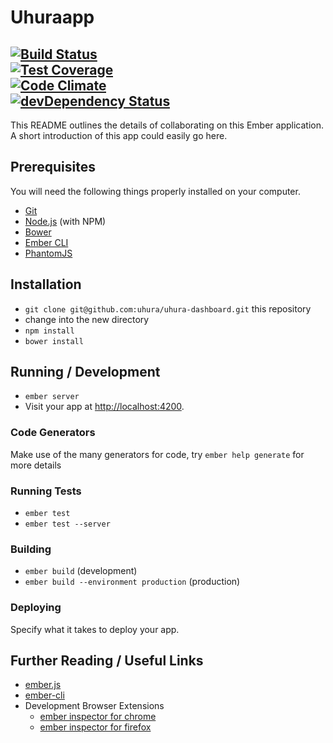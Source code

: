 # Uhuraapp 

[![Build Status](https://travis-ci.org/uhuraapp/uhura-dashboard.svg?branch=master)](https://travis-ci.org/uhuraapp/uhura-dashboard)<br />[![Test Coverage](https://codeclimate.com/github/uhuraapp/uhura-dashboard/badges/coverage.svg)](https://codeclimate.com/github/uhuraapp/uhura-dashboard/coverage)<br />[![Code Climate](https://codeclimate.com/github/uhuraapp/uhura-dashboard/badges/gpa.svg)](https://codeclimate.com/github/uhuraapp/uhura-dashboard)<br />[![devDependency Status](https://david-dm.org/uhuraapp/uhura-dashboard/dev-status.svg)](https://david-dm.org/uhuraapp/uhura-dashboard#info=devDependencies) <br />
----

This README outlines the details of collaborating on this Ember application.
A short introduction of this app could easily go here.

## Prerequisites

You will need the following things properly installed on your computer.

* [Git](http://git-scm.com/)
* [Node.js](http://nodejs.org/) (with NPM)
* [Bower](http://bower.io/)
* [Ember CLI](http://www.ember-cli.com/)
* [PhantomJS](http://phantomjs.org/)

## Installation

* `git clone git@github.com:uhura/uhura-dashboard.git` this repository
* change into the new directory
* `npm install`
* `bower install`

## Running / Development

* `ember server`
* Visit your app at [http://localhost:4200](http://localhost:4200).

### Code Generators

Make use of the many generators for code, try `ember help generate` for more details

### Running Tests

* `ember test`
* `ember test --server`

### Building

* `ember build` (development)
* `ember build --environment production` (production)

### Deploying

Specify what it takes to deploy your app.

## Further Reading / Useful Links

* [ember.js](http://emberjs.com/)
* [ember-cli](http://www.ember-cli.com/)
* Development Browser Extensions
  * [ember inspector for chrome](https://chrome.google.com/webstore/detail/ember-inspector/bmdblncegkenkacieihfhpjfppoconhi)
  * [ember inspector for firefox](https://addons.mozilla.org/en-US/firefox/addon/ember-inspector/)

